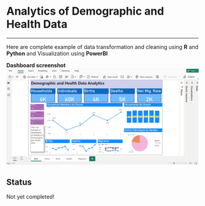 # Analytics of Demographic and Health Data
------------------------------------------------------------------------------------------------------
Here are complete example of data transformation and cleaning using **R** and **Python** and 
Visualization using **PowerBI**

**Dashboard screenshot**
<img src="dash_main.jpg">

## Status
Not yet completed!



